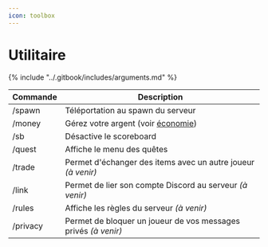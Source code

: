```yaml
---
icon: toolbox
---
```


# Utilitaire

{% include "../.gitbook/includes/arguments.md" %}

| Commande | Description                                                    |
| -------- | -------------------------------------------------------------- |
| /spawn   | Téléportation au spawn du serveur                              |
| /money   | Gérez votre argent (voir [économie](commandes/economie.md))    |
| /sb      | Désactive le scoreboard                                        |
| /quest   | Affiche le menu des quêtes                                     |
| /trade   | Permet d'échanger des items avec un autre joueur *(à venir)*   |
| /link    | Permet de lier son compte Discord au serveur *(à venir)*       |
| /rules   | Affiche les règles du serveur *(à venir)*                      |
| /privacy | Permet de bloquer un joueur de vos messages privés *(à venir)* |
